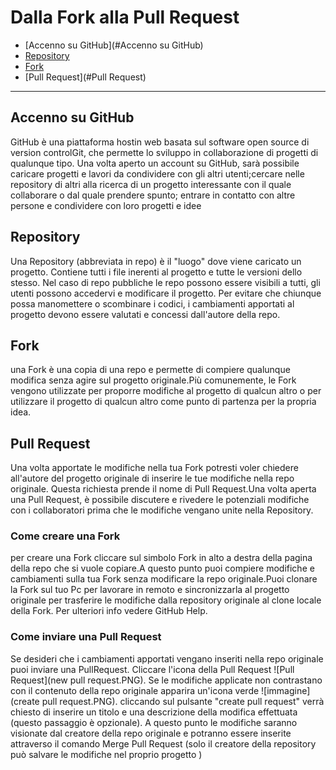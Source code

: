 # Dalla Fork alla Pull Request

- [Accenno su GitHub](#Accenno su GitHub)
- [Repository](#Repository)
- [Fork](#Fork)
- [Pull Request](#Pull Request)

---

## Accenno su GitHub

GitHub è una piattaforma hostin web basata sul software open source di version controlGit, che permette lo sviluppo in collaborazione di progetti di qualunque tipo. Una volta aperto un account su GitHub, sarà possibile caricare progetti e lavori da condividere con gli altri utenti;cercare nelle repository di altri alla ricerca di un progetto interessante con il quale collaborare o dal quale prendere spunto; entrare in contatto con altre persone e condividere con loro progetti e idee

## Repository

Una Repository (abbreviata in repo) è il "luogo" dove viene caricato un progetto. Contiene tutti i file inerenti al progetto e tutte le versioni dello stesso. Nel caso di repo pubbliche le repo possono essere visibili a tutti, gli utenti possono accedervi e modificare il progetto. Per evitare che chiunque possa manomettere o scombinare i codici, i cambiamenti apportati al progetto devono essere valutati e concessi dall'autore della repo.

## Fork

una Fork è una copia di una repo e permette di compiere qualunque modifica senza agire sul progetto originale.Più comunemente, le Fork vengono utilizzate per proporre modifiche al progetto di qualcun altro o per utilizzare il progetto di qualcun altro come punto di partenza per la propria idea.

## Pull Request

Una volta apportate le modifiche nella tua Fork potresti voler chiedere all'autore del progetto originale di inserire le tue modifiche nella repo originale. Questa richiesta prende il nome di Pull Request.Una volta aperta una Pull Request, è possibile discutere e rivedere le potenziali modifiche con i collaboratori prima che le modifiche vengano unite nella Repository.

### Come creare una Fork

per creare una Fork cliccare sul simbolo Fork in alto a destra della pagina della repo che si vuole copiare.A questo punto puoi compiere modifiche e cambiamenti sulla tua Fork senza modificare la repo originale.Puoi clonare la Fork sul tuo Pc per lavorare in remoto e sincronizzarla al progetto originale per trasferire le modifiche dalla repository originale al clone locale della Fork. Per ulteriori info vedere GitHub Help.

### Come inviare una Pull Request

Se desideri che i cambiamenti apportati vengano inseriti nella repo originale puoi inviare una PullRequest. Cliccare l'icona della Pull Request ![Pull Request](new pull request.PNG). Se le modifiche applicate non contrastano con il contenuto della repo originale apparira un'icona verde ![immagine](create pull request.PNG). cliccando sul pulsante "create pull request" verrà chiesto di inserire un titolo e una descrizione della modifica effettuata (questo passaggio è opzionale). A questo punto le modifiche saranno visionate dal creatore della repo originale e potranno essere inserite attraverso il comando Merge Pull Request (solo il creatore della repository può salvare le modifiche nel proprio progetto )
